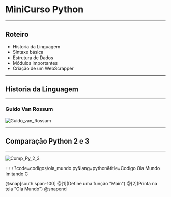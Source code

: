 # MiniCurso Python

---

## Roteiro

* Historia da Linguagem
* Sintaxe básica
* Estrutura de Dados
* Módulos Importantes
* Criação de um WebScrapper

--- 

## Historia da Linguagem

---

### Guido Van Rossum
![Guido_van_Rossum](https://gvanrossum.github.io/images/GuidoByPeterAdams.jpg)

--- 
	
## Comparação Python 2 e 3

---
![Comp_Py_2_3](https://mk0learntocodew6bl5f.kinstacdn.com/wp-content/uploads/2014/06/python-2-vs-3-2018.png)



+++?code=codigos/ola_mundo.py&lang=python&title=Codigo Ola Mundo Imitando C

@snap[south span-100]
@[1](Define uma função "Main")
@[2](Printa na tela "Ola Mundo")
@snapend
